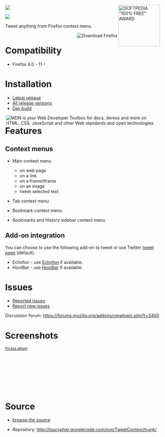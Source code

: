 <a href='http://mac.softpedia.com/progClean/Tweet-Context-Clean-101716.html' title='Softpedia guarantees that Tweet Context is 100% Clean, which means it does not contain any form of malware, including but not limited to: spyware, viruses, trojans and backdoors.'><img src='http://mac.softpedia.com/base_img/softpedia_free_award_f.gif' alt='SOFTPEDIA "100% FREE" AWARD' border='0' align='right' width='135' /></a>
[![](https://si0.twimg.com/a/1309282244/images/goodies/tweetn.png)](http://twitter.com/share?text=Tweet+Context+%23Firefox+extension%2C+tweet+anything+from+context+menu+with+%40echofon+integration&related=zoolcar9:Tweet+Context+developer)

[![](http://zoolcar9.lhukie.net/images/paypal/?.png)](https://addons.mozilla.org/addon/tweet-context/developers?src=external-home)

Tweet anything from Firefox context menu.


<a href='http://affiliates.mozilla.org/link/banner/9337' title='Download: Fast, Fun, Awesome'><img src='http://affiliates.mozilla.org/media/uploads/banners/fd4b8f93cb98d8776bdda2220065fef3c62b74a3.png' alt='Download Firefox' border='0' align='right' /><img src='http://affiliates.mozilla.org/link/banner/9337?.png' width='1' height='1' /></a>
# Compatibility #
  * Firefox 4.0 - 11.`*`

# Installation #
  * [Latest release](https://addons.mozilla.org/addon/tweet-context/?src=external-home)
  * [All release versions](https://addons.mozilla.org/addon/tweet-context/versions)
  * [Dev build](https://loucypher.googlecode.com/svn/TweetContext/xpi/TweetContext-dev.xpi)

<a href='https://developer.mozilla.org/web/?WT.mc_id=mdn38' title='MDN is your Web Developer Toolbox for docs, demos and more on HTML, CSS, JavaScript and other Web standards and open technologies.'><img src='https://developer.mozilla.org/media/img/promote/promobutton_mdn38.png' alt='MDN is your Web Developer Toolbox for docs, demos and more on HTML, CSS, JavaScript and other Web standards and open technologies.' align='right' /></a>
# Features #

## Context menus ##
  * Main context menu
    * on web page
    * on a link
    * on a frame/iframe
    * on an image
    * tweet selected text

  * Tab context menu

  * Bookmark context menu

  * Bookmarks and History sidebar context menu

## Add-on integration ##

You can choose to use the following add-on to tweet or use Twitter [tweet page](https://twitter.com/intent/tweet) (default).

  * Echofon - use [Echofon](https://addons.mozilla.org/addon/echofon-for-twitter/?src=tweet-context) if available.
  * HootBar - use [HootBar](https://addons.mozilla.org/addon/hootbar/?src=tweet-context) if available.

# Issues #
  * [Reported issues](http://code.google.com/p/loucypher/issues/list?q=label:Project-TweetContext)
  * [Report new issues](http://code.google.com/p/loucypher/issues/entry?template=Tweet%20Context)

Discussion forum:
https://forums.mozilla.org/addons/viewtopic.php?t=3400

# Screenshots #
<sup><a href='https://picasaweb.google.com/zoolcar9/TweetContext'>Picasa album</a></sup>

![![](https://lh4.googleusercontent.com/-DJVldwnA_2w/TgoY7uWTntI/AAAAAAAABhM/LbMpLfz2N1s/s160/maincontext-tweet-page.png)](https://lh4.googleusercontent.com/-DJVldwnA_2w/TgoY7uWTntI/AAAAAAAABhM/LbMpLfz2N1s/s800/maincontext-tweet-page.png)
![![](https://lh4.googleusercontent.com/-DrDvs436ZGM/TgoZFXLwaVI/AAAAAAAABhc/5vg0B3cBEhE/s160/maincontext-tweet-link.png)](https://lh4.googleusercontent.com/-DrDvs436ZGM/TgoZFXLwaVI/AAAAAAAABhc/5vg0B3cBEhE/s800/maincontext-tweet-link.png)
![![](https://lh4.googleusercontent.com/-1aZTG22dB0s/TgoYsJGh-eI/AAAAAAAABhE/RC9OGWr4YTE/s160/maincontext-tweet-frame.png)](https://lh4.googleusercontent.com/-1aZTG22dB0s/TgoYsJGh-eI/AAAAAAAABhE/RC9OGWr4YTE/s800/maincontext-tweet-frame.png)
![![](https://lh3.googleusercontent.com/-yrA4HLuVMxM/TgoY7NXAQ4I/AAAAAAAABhI/osm_Du8ibQI/s160/maincontext-tweet-image.png)](https://lh3.googleusercontent.com/-yrA4HLuVMxM/TgoY7NXAQ4I/AAAAAAAABhI/osm_Du8ibQI/s800/maincontext-tweet-image.png)

![![](https://lh6.googleusercontent.com/-B3UTgVkswUU/TgoZIST6zsI/AAAAAAAABhk/xsYhcOp1fvo/s160/tabcontext-tweet-tab.png)](https://lh6.googleusercontent.com/-B3UTgVkswUU/TgoZIST6zsI/AAAAAAAABhk/xsYhcOp1fvo/s800/tabcontext-tweet-tab.png)
![![](https://lh4.googleusercontent.com/-KHvHuD1EzYU/TgoZDgarkaI/AAAAAAAABhY/AuUiC1QTnsY/s160/placescontext-tweet-bookmark.png)](https://lh4.googleusercontent.com/-KHvHuD1EzYU/TgoZDgarkaI/AAAAAAAABhY/AuUiC1QTnsY/s800/placescontext-tweet-bookmark.png)
![![](https://lh5.googleusercontent.com/-ZR3znhKJT7s/TgoZIFlyqhI/AAAAAAAABhg/-8R6_mqcFxw/s171/toolsmenu-tweet.png)](https://lh5.googleusercontent.com/-ZR3znhKJT7s/TgoZIFlyqhI/AAAAAAAABhg/-8R6_mqcFxw/s512/toolsmenu-tweet.png)
![![](https://lh3.googleusercontent.com/-GVF1Aay_RbQ/TgoYqbS3KoI/AAAAAAAABhA/BCNaWUlZlHY/s127/appmenu-tweet-any.png)](https://lh3.googleusercontent.com/-GVF1Aay_RbQ/TgoYqbS3KoI/AAAAAAAABhA/BCNaWUlZlHY/s360/appmenu-tweet-any.png)

![![](https://lh5.googleusercontent.com/-f8LEKD-jBxk/TgoYpFDanKI/AAAAAAAABg8/8IbaaKl4U7Y/s187/appmenu-tweet-options.png)](https://lh5.googleusercontent.com/-f8LEKD-jBxk/TgoYpFDanKI/AAAAAAAABg8/8IbaaKl4U7Y/s560/appmenu-tweet-options.png)
![![](https://lh3.googleusercontent.com/-2as4FylNorw/TjS5S-kDI-I/AAAAAAAAB0c/gYEBZVfxyCU/s120/sidebar-bookmarks.png)](https://lh3.googleusercontent.com/-2as4FylNorw/TjS5S-kDI-I/AAAAAAAAB0c/gYEBZVfxyCU/s560/sidebar-bookmarks.png)
![![](https://lh4.googleusercontent.com/-Z-IpVldCtFM/TjS5Q-6oWLI/AAAAAAAAB0c/bKcc2BFWxKg/s120/sidebar-history.png)](https://lh4.googleusercontent.com/-Z-IpVldCtFM/TjS5Q-6oWLI/AAAAAAAAB0c/bKcc2BFWxKg/s560/sidebar-history.png)
![![](https://lh4.googleusercontent.com/-8oRi_oEBLIU/TjTDSOujz4I/AAAAAAAAB00/Lq8rCbolJlg/s200/maincontext-tweet-selected-text.png)](https://lh4.googleusercontent.com/-8oRi_oEBLIU/TjTDSOujz4I/AAAAAAAAB00/Lq8rCbolJlg/s640/maincontext-tweet-selected-text.png)

![![](https://lh5.googleusercontent.com/-qJAiGRrxr1g/ThDwVH7UwaI/AAAAAAAABjI/GmQpVrHzkcI/s139/options.png)](https://lh5.googleusercontent.com/-qJAiGRrxr1g/ThDwVH7UwaI/AAAAAAAABjI/GmQpVrHzkcI/s346/options.png)
![![](https://lh3.googleusercontent.com/-_NhvalMevjw/ThDwVmIUkGI/AAAAAAAABjQ/iNS0pJd0Vy8/s139/options-echofon.png)](https://lh3.googleusercontent.com/-_NhvalMevjw/ThDwVmIUkGI/AAAAAAAABjQ/iNS0pJd0Vy8/s346/options-echofon.png)
![![](https://lh3.googleusercontent.com/-Rpj5UBw8jyA/ThDwVTnpRtI/AAAAAAAABjM/eqkYq0-BD-g/s139/options-hootbar.png)](https://lh3.googleusercontent.com/-Rpj5UBw8jyA/ThDwVTnpRtI/AAAAAAAABjM/eqkYq0-BD-g/s346/options-hootbar.png)

# Source #
  * [browse the source](http://code.google.com/p/loucypher/source/browse/#svn%2FTweetContext%2Ftrunk)

  * Repository: http://loucypher.googlecode.com/svn/TweetContext/trunk/